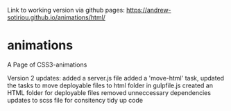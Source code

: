 Link to working version via github pages:
https://andrew-sotiriou.github.io/animations/html/

# animations
A Page of CSS3-animations

Version 2 updates:
added a server.js file
added a 'move-html' task, updated the tasks to move deployable files to html folder in gulpfile.js
created an HTML folder for deployable files
removed unneccessary dependencies
updates to scss file for consitency
tidy up code
